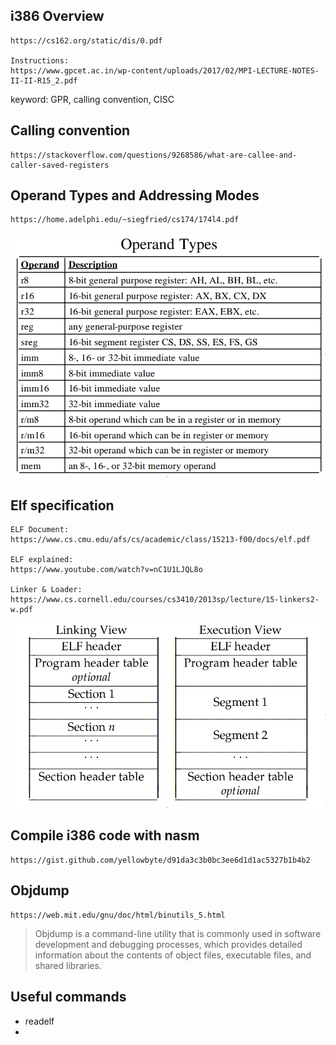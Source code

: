 ## i386 Overview
    https://cs162.org/static/dis/0.pdf

    Instructions:
    https://www.gpcet.ac.in/wp-content/uploads/2017/02/MPI-LECTURE-NOTES-II-II-R15_2.pdf

keyword: GPR, calling convention, CISC

## Calling convention
    https://stackoverflow.com/questions/9268586/what-are-callee-and-caller-saved-registers

## Operand Types and Addressing Modes
    https://home.adelphi.edu/~siegfried/cs174/174l4.pdf
![](operand.png)

## Elf specification
    ELF Document:
    https://www.cs.cmu.edu/afs/cs/academic/class/15213-f00/docs/elf.pdf

    ELF explained:
    https://www.youtube.com/watch?v=nC1U1LJQL8o

    Linker & Loader:
    https://www.cs.cornell.edu/courses/cs3410/2013sp/lecture/15-linkers2-w.pdf
![ELF](ELF)


## Compile i386 code with nasm
    https://gist.github.com/yellowbyte/d91da3c3b0bc3ee6d1d1ac5327b1b4b2

## Objdump
    https://web.mit.edu/gnu/doc/html/binutils_5.html
> Objdump is a command-line utility that is commonly used in software development and debugging processes, which provides detailed information about the contents of object files, executable files, and shared libraries.

## Useful commands
 - readelf
 - 

